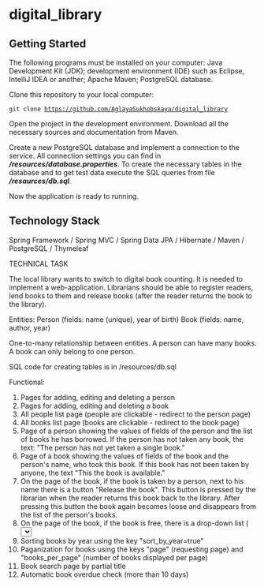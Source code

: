 # digital_library
## Getting Started
The following programs must be installed on your computer:
 Java Development Kit (JDK);
 development environment (IDE) such as Eclipse, IntelliJ IDEA or another;
 Apache Maven;
 PostgreSQL database.

Clone this repository to your local computer:

<code>git clone https://github.com/AglayaSukhobskaya/digital_library</code>

Open the project in the development environment.
Download all the necessary sources and documentation from Maven.

Create a new PostgreSQL database and implement a connection to the service. All connection settings you can find in ***/resources/database.properties***.
To create the necessary tables in the database and to get test data execute the SQL queries from file ***/resaurces/db.sql***.

Now the application is ready to running.

## Technology Stack
Spring Framework / Spring MVC / Spring Data JPA / Hibernate / Maven / PostgreSQL / Thymeleaf


TECHNICAL TASK

The local library wants to switch to digital book counting. It is needed to implement a web-application. Librarians should be able to register readers,
lend books to them and release books  (after the reader returns the book to the library).

Entities:
Person (fields: name (unique), year of birth)
Book (fields: name, author, year)

One-to-many relationship between entities. A person can have many books. A book can only belong to one person.

SQL code for creating tables is in /resources/db.sql

Functional:
1. Pages for adding, editing and deleting a person
2. Pages for adding, editing and deleting a book
3. All people list page (people are clickable - redirect to the person page)
4. All books list page (books are clickable - redirect to the book page)
5. Page of a person showing the values of fields of the person and the list of books he has borrowed. If the person has not taken any book, the text: "The person has not yet taken a single book."
6. Page of a book showing the values of fields of the book and the person's name, who took this book. If this book has not been taken by anyone, the text "This
the book is available."
7. On the page of the book, if the book is taken by a person, next to his name there is a button "Release the book". This button is pressed by the librarian when the reader returns this book back to the library. After pressing this button the book again becomes loose and disappears from the list of the person's books.
8. On the page of the book, if the book is free, there is a drop-down list (<select>) with all people and the "Assign the book" button. This button is pressed by the librarian when the reader wants to take this book home. After pressing this button, the book must begin to belong to the selected person and must appear in his list books.
9. Sorting books by year using the key "sort_by_year=true"
10. Paganization for books using the keys "page" (requesting page) and "books_per_page" (number of books displayed per page)
11. Book search page by partial title
12. Automatic book overdue check (more than 10 days)
